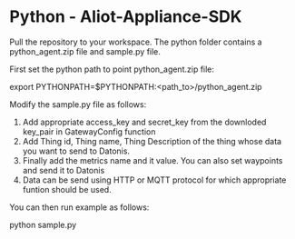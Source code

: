 ﻿Python - Aliot-Appliance-SDK
==========================

Pull the repository to your workspace. The python folder contains a python_agent.zip file and sample.py file.

First set the python path to point python_agent.zip file:

export PYTHONPATH=$PYTHONPATH:<path_to>/python_agent.zip

Modify the sample.py file as follows:

1. Add appropriate access_key and secret_key from the downloded key_pair in GatewayConfig function
2. Add Thing id, Thing name, Thing Description of the thing whose data you want to send to Datonis.
3. Finally add the metrics name and it value. You can also set waypoints and send it to Datonis
4. Data can be send using HTTP or MQTT protocol for which appropriate funtion should be used.

You can then run example as follows:

python sample.py